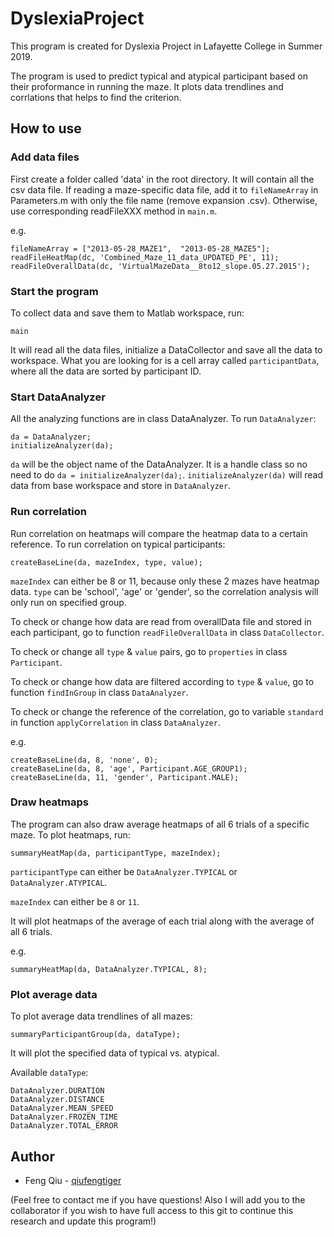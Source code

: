 # DyslexiaProject
This program is created for Dyslexia Project in Lafayette College in Summer 2019.

The program is used to predict typical and atypical participant based on their proformance in running the maze. It plots data trendlines and corrlations that helps to find the criterion.

## How to use
### Add data files
First create a folder called 'data' in the root directory. It will contain all the csv data file. 
If reading a maze-specific data file, add it to `fileNameArray` in Parameters.m with only the file name (remove expansion .csv). Otherwise, use corresponding readFileXXX method in `main.m`. 

e.g.

```
fileNameArray = ["2013-05-28_MAZE1",  "2013-05-28_MAZE5"];
readFileHeatMap(dc, 'Combined_Maze_11_data_UPDATED_PE', 11);
readFileOverallData(dc, 'VirtualMazeData__8to12_slope.05.27.2015');
```

### Start the program
To collect data and save them to Matlab workspace, run:
```
main
```` 
It will read all the data files, initialize a DataCollector and save all the data to workspace. 
What you are looking for is a cell array called `participantData`, where all the data are sorted by participant ID. 

### Start DataAnalyzer
All the analyzing functions are in class DataAnalyzer. To run `DataAnalyzer`:

```
da = DataAnalyzer;
initializeAnalyzer(da);
```

`da` will be the object name of the DataAnalyzer. It is a handle class so no need to do `da = initializeAnalyzer(da);`. 
`initializeAnalyzer(da)` will read data from base workspace and store in `DataAnalyzer`.

### Run correlation
Run correlation on heatmaps will compare the heatmap data to a certain reference. To run correlation on typical participants:

```
createBaseLine(da, mazeIndex, type, value);
```

`mazeIndex` can either be 8 or 11, because only these 2 mazes have heatmap data. `type` can be 'school', 'age' or 'gender', so the correlation analysis will only run on specified group.

To check or change how data are read from overallData file and stored in each participant, 
go to function `readFileOverallData` in class `DataCollector`.

To check or change all `type` & `value` pairs, go to `properties` in class `Participant`.

To check or change how data are filtered according to `type` & `value`, go to function `findInGroup` in class `DataAnalyzer`.

To check or change the reference of the correlation, go to variable `standard` in function `applyCorrelation` in class `DataAnalyzer`. 

e.g.

```
createBaseLine(da, 8, 'none', 0);
createBaseLine(da, 8, 'age', Participant.AGE_GROUP1);
createBaseLine(da, 11, 'gender', Participant.MALE);
```

### Draw heatmaps
The program can also draw average heatmaps of all 6 trials of a specific maze.
To plot heatmaps, run:

```
summaryHeatMap(da, participantType, mazeIndex);
```
`participantType` can either be `DataAnalyzer.TYPICAL` or `DataAnalyzer.ATYPICAL`.

`mazeIndex` can either be `8` or `11`.

It will plot heatmaps of the average of each trial along with the average of all 6 trials.

e.g.
```
summaryHeatMap(da, DataAnalyzer.TYPICAL, 8);
```

### Plot average data
To plot average data trendlines of all mazes:
```
summaryParticipantGroup(da, dataType);
```

It will plot the specified data of typical vs. atypical.

Available `dataType`:

```
DataAnalyzer.DURATION
DataAnalyzer.DISTANCE
DataAnalyzer.MEAN_SPEED
DataAnalyzer.FROZEN_TIME
DataAnalyzer.TOTAL_ERROR
```

## Author
* Feng Qiu - [qiufengtiger](https://github.com/qiufengtiger)

(Feel free to contact me if you have questions! Also I will add you to the collaborator if you wish to have full access to this git to continue this research and update this program!)
